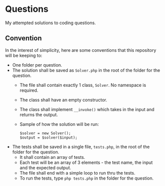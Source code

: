 # Questions
My attempted solutions to coding questions.

## Convention
In the interest of simplicity, here are some conventions that this repository will be keeping to:
- One folder per question.
- The solution shall be saved as `Solver.php` in the root of the folder for the question.
    + The file shall contain exactly 1 class, `Solver`. No namespace is required.
    + The class shall have an empty constructor.
    + The class shall implement `__invoke()` which takes in the input and returns the output.
    + Sample of how the solution will be run:

      ```
      $solver = new Solver();
      $output = $solver($input);
      ```
- The tests shall be saved in a single file, `tests.php`, in the root of the folder for the question.
    + It shall contain an array of tests.
    + Each test will be an array of 3 elements - the test name, the input and the expected output.
    + The file shall end with a simple loop to run thru the tests.
    + To run the tests, type `php tests.php` in the folder for the question.
